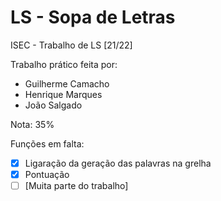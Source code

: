# LS - Sopa de Letras

ISEC - Trabalho de LS [21/22]

Trabalho prático feita por:

-   Guilherme Camacho
-   Henrique Marques
-   João Salgado

Nota: 35%

Funções em falta:

-   [x] Ligaração da geração das palavras na grelha
-   [x] Pontuação
-   [ ] [Muita parte do trabalho]
